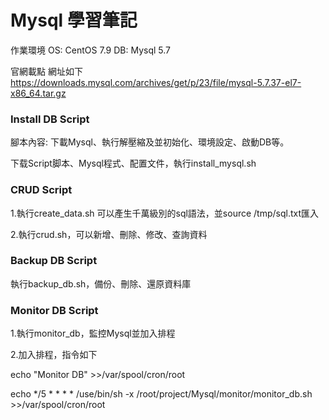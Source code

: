 # Mysql 學習筆記  

作業環境  OS: CentOS 7.9  DB: Mysql 5.7

官網載點  網址如下 https://downloads.mysql.com/archives/get/p/23/file/mysql-5.7.37-el7-x86_64.tar.gz

### Install DB Script

腳本內容: 下載Mysql、執行解壓縮及並初始化、環境設定、啟動DB等。 

下载Script脚本、Mysql程式、配置文件，執行install_mysql.sh
 
### CRUD Script

1.執行create_data.sh 可以產生千萬級別的sql語法，並source /tmp/sql.txt匯入
 
2.執行crud.sh，可以新增、刪除、修改、查詢資料

### Backup DB Script
    
執行backup_db.sh，備份、刪除、還原資料庫

### Monitor DB Script
    
1.執行monitor_db，監控Mysql並加入排程 

2.加入排程，指令如下

echo "Monitor DB" >>/var/spool/cron/root

echo */5 * * * * /use/bin/sh -x /root/project/Mysql/monitor/monitor_db.sh >>/var/spool/cron/root

